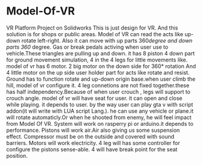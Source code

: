 # Model-Of-VR
VR Platform Project on Solidworks
  This is just design for VR. And this solution is for shops or public areas.
  Model of VR can read the acts like up-down rotate left-right.
  Also it can move with up parts 360*degree and down parts 360* degree.
  Gas or break pedals activing when user use to vehicle.These triangles are pulling up and down.
  it has  8 piston  4 down part for ground movement simulation, 4 in the 4 legs for little movements like.
  model of vr has 6 motor. 2 big motor on the down side for 360* rotation 
  And 4 little motor on the up side user holder part for acts like rotate and resist.
  Ground has to function rotate and up-down origin base.when user climb the hill, model of vr configure it.
  4 leg connetions are not fixed together.these has half independency.Because of when user crouch , legs will support to crouch angle.
  model of vr will have seat for user. it can open and close while playing. it depends to user. 
  by the way user can play gta v with script addon(it will write with LUA script Lang.).
  he can use any vehicle or plane.it will rotate automaticly.Or when he shooted from enemy, he will feel impact from Model Of VR.
  System will work on rasperry pi or arduino.it depends to performance.
  Pistons will work air.Air also giving us some suspension effect. Compressor must be on the outside and covered with sound barriers.
  Motors will work electricity.
  4 leg will has some controller for configure the pistons sense-able.
  4 will have break point for the seat position.
  

  
  
  
